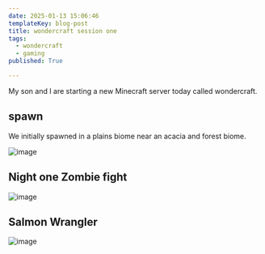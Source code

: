 ```yaml
---
date: 2025-01-13 15:06:46
templateKey: blog-post
title: wondercraft session one
tags:
  - wondercraft
  - gaming
published: True

---
```


My son and I are starting a new Minecraft server today called wondercraft.

## spawn

We initially spawned in a plains biome near an acacia and forest biome.

![image](https://dropper.wayl.one/api/file/2cb49488-0e5f-44f4-b89e-dc5eaa8bf077.webp)

## Night one Zombie fight

![image](https://dropper.wayl.one/api/file/28b09b9c-6dd9-4437-9330-bf0e52401b6d.webp)

## Salmon Wrangler

![image](https://dropper.wayl.one/api/file/28b09b9c-6dd9-4437-9330-bf0e52401b6d.webp)
